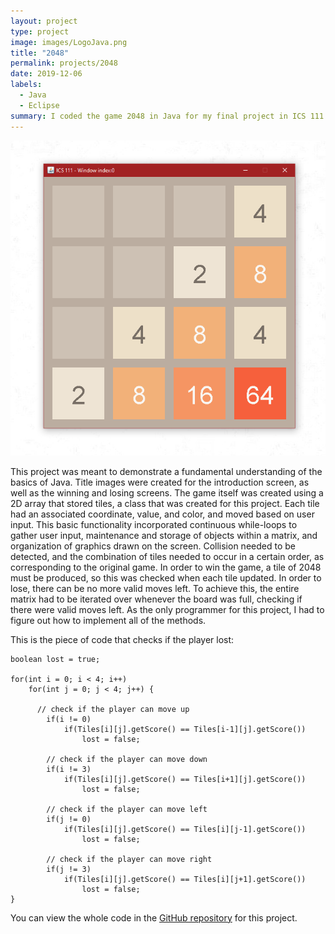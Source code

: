 ```yaml
---
layout: project
type: project
image: images/LogoJava.png
title: "2048"
permalink: projects/2048
date: 2019-12-06
labels:
  - Java
  - Eclipse
summary: I coded the game 2048 in Java for my final project in ICS 111.
---
```


<img class="ui medium right floated rounded image" src="/images/2048UI.png">

This project was meant to demonstrate a fundamental understanding of the basics of Java.  Title images were created for the introduction screen, as well as the winning and losing screens.  The game itself was created using a 2D array that stored tiles, a class that was created for this project.  Each tile had an associated coordinate, value, and color, and moved based on user input.  This basic functionality incorporated continuous while-loops to gather user input, maintenance and storage of objects within a matrix, and organization of graphics drawn on the screen.  Collision needed to be detected, and the combination of tiles needed to occur in a certain order, as corresponding to the original game.  In order to win the game, a tile of 2048 must be produced, so this was checked when each tile updated.  In order to lose, there can be no more valid moves left.  To achieve this, the entire matrix had to be iterated over whenever the board was full, checking if there were valid moves left.  As the only programmer for this project, I had to figure out how to implement all of the methods.

This is the piece of code that checks if the player lost:
```
boolean lost = true;

for(int i = 0; i < 4; i++)
	for(int j = 0; j < 4; j++) {

	  // check if the player can move up
		if(i != 0)
			if(Tiles[i][j].getScore() == Tiles[i-1][j].getScore())
				lost = false;

		// check if the player can move down
		if(i != 3)
			if(Tiles[i][j].getScore() == Tiles[i+1][j].getScore())
				lost = false;

		// check if the player can move left
		if(j != 0)
			if(Tiles[i][j].getScore() == Tiles[i][j-1].getScore())
				lost = false;

		// check if the player can move right
		if(j != 3)
			if(Tiles[i][j].getScore() == Tiles[i][j+1].getScore())
				lost = false;
}
```

You can view the whole code in the [GitHub repository](https://github.com/robert-lemon-uhm/2048Java) for this project.
